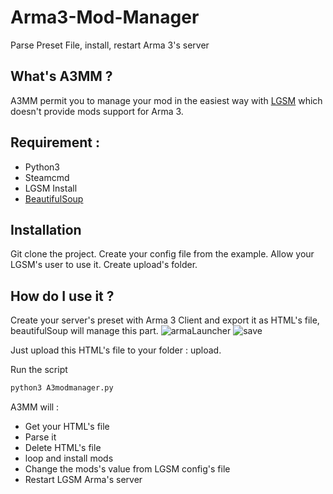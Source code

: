 # Arma3-Mod-Manager
Parse Preset File, install, restart Arma 3's server

## What's A3MM ?
A3MM permit you to manage your mod in the easiest way with [LGSM](https://linuxgsm.com/) which doesn't provide mods support for Arma 3.

## Requirement :
- Python3
- Steamcmd
- LGSM Install
- [BeautifulSoup](https://www.crummy.com/software/BeautifulSoup/bs4/doc/#installing-beautiful-soup)

## Installation
Git clone the project.
Create your config file from the example.
Allow your LGSM's user to use it.
Create upload's folder.

## How do I use it ? 

Create your server's preset with Arma 3 Client and export it as HTML's file, beautifulSoup will manage this part.
![armaLauncher](https://i.ibb.co/CPsdbKS/armalauncher.jpg)
![save](https://i.ibb.co/hVG95kT/save.jpg)

Just upload this HTML's file to your folder : upload.

Run the script 
```bash
python3 A3modmanager.py
```

A3MM will : 

- Get your HTML's file
- Parse it
- Delete HTML's file
- loop and install mods
- Change the mods's value from LGSM config's file
- Restart LGSM Arma's server
